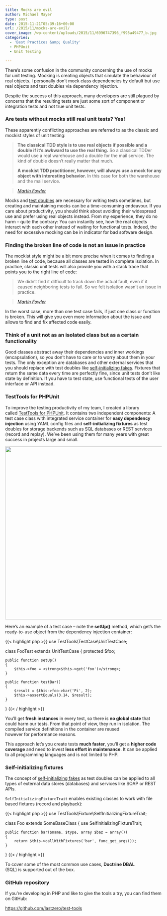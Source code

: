 ```yaml
---
title: Mocks are evil
author: Michael Mayer
type: post
date: 2015-11-21T05:39:16+00:00
url: /2015/11/mocks-are-evil/
cover_image: /wp-content/uploads/2015/11/6996747396_f995a49477_b.jpg
categories:
  - 'Best Practices &amp; Quality'
  - PHPUnit
  - Unit Testing

---
```

There&#8217;s some confusion in the community concerning the use of mocks for unit testing. Mocking is creating objects that simulate the behaviour of real objects. I personally don&#8217;t mock class dependencies by default but use real objects and test doubles via dependency injection.

Despite the success of this approach, many developers are still plagued by concerns that the resulting tests are just some sort of component or integration tests and not true unit tests.

### Are tests without mocks still real unit tests? Yes!

These apparently conflicting approaches are referred to as the classic and mockist styles of unit testing:

> **The classical TDD style is to use real objects if possible and a double if it&#8217;s awkward to use the real thing.** So a classical TDDer would use a real warehouse and a double for the mail service. The kind of double doesn&#8217;t really matter that much.
> 
> **A mockist TDD practitioner, however, will always use a mock for any object with interesting behavior.** In this case for both the warehouse and the mail service.
  
> <cite><a href="http://martinfowler.com/articles/mocksArentStubs.html">Martin Fowler</a></cite>

Mocks and [test doubles][1] are necessary for writing tests sometimes, but creating and maintaining mocks can be a time-consuming endeavour. If you care about productivity, you should think about avoiding their widespread use and prefer using real objects instead. From my experience, they do no harm &#8211; quite the contrary: You can instantly see, how the real objects interact with each other instead of waiting for functional tests. Indeed, the need for excessive mocking can be in indicator for bad software design.

### Finding the broken line of code is not an issue in practice

The mockist style might be a bit more precise when it comes to finding a broken line of code, because all classes are tested in complete isolation. In practice, classic unit tests will also provide you with a stack trace that points you to the right line of code:

> We didn&#8217;t find it difficult to track down the actual fault, even if it caused neighboring tests to fail. So we felt isolation wasn&#8217;t an issue in practice.
  
> <cite><a href="http://martinfowler.com/bliki/UnitTest.html">Martin Fowler</a></cite>

In the worst case, more than one test case fails, if just one class or function is broken. This will give you even more information about the issue and allows to find and fix affected code easily.

### Think of a unit not as an isolated class but as a certain functionality

<p class="graf graf--p">
  Good classes abstract away their dependencies and inner workings (encapsulation), so you don’t have to care or to worry about them in your tests. The only exception are databases and other external services that you should replace with test doubles like <a class="markup--anchor markup--p-anchor" href="https://martinfowler.com/bliki/SelfInitializingFake.html" target="_blank" rel="noopener nofollow" data-href="https://martinfowler.com/bliki/SelfInitializingFake.html">self-initializing fakes</a>. Fixtures that return the same data every time are perfectly fine, since unit tests don’t like state by definition. If you have to test state, use functional tests of the user interface or API instead.
</p>

### TestTools for PHPUnit

To improve the testing productivity of my team, I created a library called [TestTools for PHPUnit][2]. It contains two independent components: A test case class with integrated service container for **easy dependency injection** using YAML config files and **self-initializing fixtures** as test doubles for storage backends such as SQL databases or REST services (record and replay). We&#8217;ve been using them for many years with great success in projects large and small.

<img class="wp-image-3273 size-large aligncenter" src="/wp-content/uploads/2015/11/testtools-2-1024x555.png" width="1024" height="555" srcset="/wp-content/uploads/2015/11/testtools-2-1024x555.png 1024w, /wp-content/uploads/2015/11/testtools-2-500x271.png 500w, /wp-content/uploads/2015/11/testtools-2-768x416.png 768w, /wp-content/uploads/2015/11/testtools-2.png 1152w" sizes="(max-width: 1024px) 100vw, 1024px" />

Here&#8217;s an example of a test case &#8211; note the **setUp()** method, which get&#8217;s the ready-to-use object from the dependency injection container:

{{< highlight php >}}
use TestTools\TestCase\UnitTestCase;

class FooTest extends UnitTestCase
{
    protected $foo;

    public function setUp()
    {
        $this->foo = <strong>$this->get('foo')</strong>;
    }

    public function testBar()
    {
        $result = $this->foo->bar('Pi', 2);
        $this->assertEquals(3.14, $result);
    }
}
{{< / highlight >}}

You&#8217;ll get **fresh instances** in every test, so there is **no global state** that could harm our tests. From that point of view, they run in isolation. The compiled service definitions in the container are reused however for performance reasons.

This approach let&#8217;s you create tests **much faster**, you&#8217;ll get a **higher code coverage** and need to invest **less effort in maintenance**. It can be applied to all programming languages and is not limited to PHP.

### Self-initializing fixtures

The concept of [self-initializing fakes][3] as test doubles can be applied to all types of external data stores (databases) and services like SOAP or REST APIs.

`SelfInitializingFixtureTrait` enables existing classes to work with file based fixtures (record and playback):

{{< highlight php >}}
use TestTools\Fixture\SelfInitializingFixtureTrait;

class Foo extends SomeBaseClass
{
    use SelfInitializingFixtureTrait;

    public function bar($name, $type, array $baz = array())
    {
        return $this->callWithFixtures('bar', func_get_args());
    }
}
{{< / highlight >}}

To cover some of the most common use cases, **Doctrine DBAL** (SQL) is supported out of the box.

### GitHub repository

If you&#8217;re developing in PHP and like to give the tools a try, you can find them on GitHub:

<a href="https://github.com/lastzero/test-tools" target="_blank" rel="noopener">https://github.com/lastzero/test-tools</a>

 [1]: http://martinfowler.com/bliki/TestDouble.html
 [2]: https://github.com/lastzero/test-tools
 [3]: http://martinfowler.com/bliki/SelfInitializingFake.html